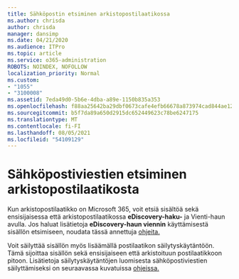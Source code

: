 ```yaml
---
title: Sähköpostin etsiminen arkistopostilaatikossa
ms.author: chrisda
author: chrisda
manager: dansimp
ms.date: 04/21/2020
ms.audience: ITPro
ms.topic: article
ms.service: o365-administration
ROBOTS: NOINDEX, NOFOLLOW
localization_priority: Normal
ms.custom:
- "1055"
- "3100008"
ms.assetid: 7eda49d0-5b6e-4dba-a89e-1150b835a353
ms.openlocfilehash: f88aa25642ba29dbf0673cafe4efb66678a873974cad844ae12fc35287915f33
ms.sourcegitcommit: b5f7da89a650d2915dc652449623c78be6247175
ms.translationtype: MT
ms.contentlocale: fi-FI
ms.lasthandoff: 08/05/2021
ms.locfileid: "54109129"
---
```

# <a name="search-for-email-in-the-archive-mailbox"></a>Sähköpostiviestien etsiminen arkistopostilaatikosta

Kun arkistopostilaatikko on Microsoft 365, voit etsiä sisältöä sekä ensisijaisessa että arkistopostilaatikossa **eDiscovery-haku-** ja Vienti-haun avulla. Jos haluat lisätietoja **eDiscovery-haun viennin** käyttämisestä sisällön etsimiseen, noudata tässä annettuja [ohjeita.](https://docs.microsoft.com/microsoft-365/compliance/export-search-results)
  
Voit säilyttää sisällön myös lisäämällä postilaatikon säilytyskäytäntöön. Tämä sijoittaa sisällön sekä ensisijaiseen että arkistoituun postilaatikkoon pitoon. Lisätietoja säilytyskäytäntöjen luomisesta sähköpostiviestien säilyttämiseksi on seuraavassa kuvatuissa [ohjeissa.](https://docs.microsoft.com/microsoft-365/compliance/retention-policies)
  